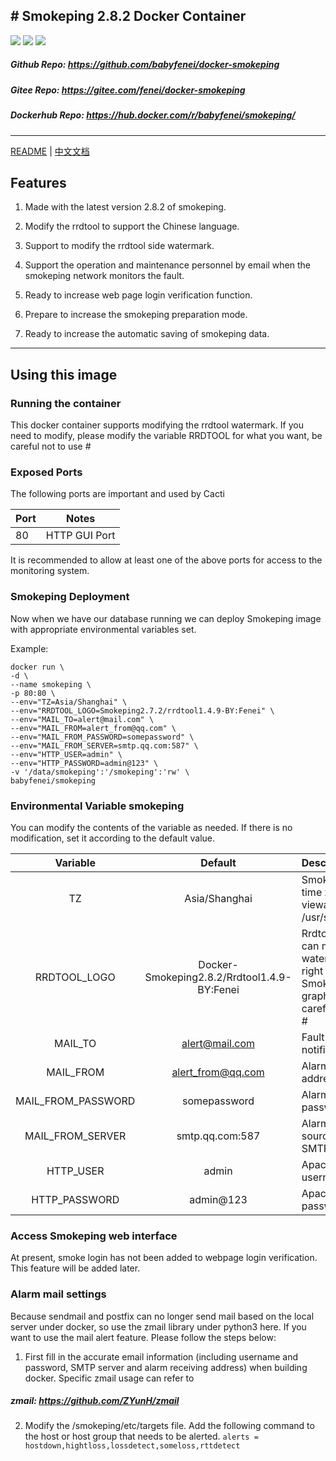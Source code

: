 ﻿﻿﻿# Smokeping 2.8.2  Docker Container
---
 [![](https://images.microbadger.com/badges/image/babyfenei/smokeping.svg)](https://microbadger.com/images/babyfenei/smokeping "Get your own image badge on microbadger.com")   [![](https://images.microbadger.com/badges/version/babyfenei/smokeping.svg)](https://microbadger.com/images/babyfenei/smokeping "Get your own version badge on microbadger.com")  [![](https://images.microbadger.com/badges/license/babyfenei/smokeping.svg)](https://microbadger.com/images/babyfenei/smokeping "Get your own license badge on microbadger.com")

##### Github Repo: https://github.com/babyfenei/docker-smokeping
##### Gitee  Repo: https://gitee.com/fenei/docker-smokeping
##### Dockerhub Repo: https://hub.docker.com/r/babyfenei/smokeping/
---

[README](README.md) | [中文文档](README_ZH.md)

## Features
1. Made with the latest version 2.8.2 of smokeping.

2. Modify the rrdtool to support the Chinese language.

3. Support to modify the rrdtool side watermark.

4. Support the operation and maintenance personnel by email when the smokeping network monitors the fault.

5. Ready to increase web page login verification function.

6. Prepare to increase the smokeping preparation mode.

7. Ready to increase the automatic saving of smokeping data.

---

## Using this image
### Running the container
This docker container supports modifying the rrdtool watermark. If you need to modify, please modify the variable RRDTOOL for what you want, be careful not to use #

### Exposed Ports
The following ports are important and used by Cacti

| Port |     Notes     |  
|------|:-------------:|
|  80  | HTTP GUI Port |


It is recommended to allow at least one of the above ports for access to the monitoring system. 


### Smokeping Deployment
Now when we have our database running we can deploy Smokeping image with appropriate environmental variables set.

Example:  

    docker run \
    -d \
    --name smokeping \
    -p 80:80 \
    --env="TZ=Asia/Shanghai" \
    --env="RRDTOOL_LOGO=Smokeping2.7.2/rrdtool1.4.9-BY:Fenei" \
    --env="MAIL_TO=alert@mail.com" \
    --env="MAIL_FROM=alert_from@qq.com" \
    --env="MAIL_FROM_PASSWORD=somepassword" \
    --env="MAIL_FROM_SERVER=smtp.qq.com:587" \
    --env="HTTP_USER=admin" \
    --env="HTTP_PASSWORD=admin@123" \
    -v '/data/smokeping':'/smokeping':'rw' \
    babyfenei/smokeping


### Environmental Variable smokeping
You can modify the contents of the variable as needed. If there is no modification, set it according to the default value.

| Variable|Default|Description|
|:------:|:----:|:-----|
|TZ|Asia/Shanghai|Smokeping server time zone, viewable in /usr/share/zoneinfo|
|RRDTOOL_LOGO|Docker-Smokeping2.8.2/Rrdtool1.4.9-BY:Fenei|Rrdtool logo, you can modify the watermark on the right side of Smokeping graphics, be careful not to enter #|
|MAIL_TO|alert@mail.com|Fault alarm notification mailbox|
|MAIL_FROM|alert_from@qq.com|Alarm source email address|
|MAIL_FROM_PASSWORD|somepassword|Alarm source email password|
|MAIL_FROM_SERVER|smtp.qq.com:587|Alarm sending source mailbox SMTP address|
|HTTP_USER|admin|Apache web login username|
|HTTP_PASSWORD|admin@123|Apache web login password|

### Access Smokeping web interface
At present, smoke login has not been added to webpage login verification. This feature will be added later.

### Alarm mail settings
Because sendmail and postfix can no longer send mail based on the local server under docker, so use the zmail library under python3 here. If you want to use the mail alert feature. Please follow the steps below:
1.  First fill in the accurate email information (including username and password, SMTP server and alarm receiving address) when building docker.
Specific zmail usage can refer to
##### zmail: https://github.com/ZYunH/zmail
2.  Modify the /smokeping/etc/targets file. Add the following command to the host or host group that needs to be alerted.
`alerts = hostdown,hightloss,lossdetect,someloss,rttdetect`
